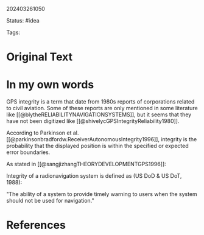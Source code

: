 202403261050

Status: #idea

Tags:

# Original Text

# In my own words

GPS integrity is a term that date from 1980s reports of corporations related to civil aviation. Some of these reports are only mentioned in some literature like [[@blytheRELIABILITYNAVIGATIONSYSTEMS]], but it seems that they have not been digitized like [[@shivelycGPSIntegrityReliability1980]].

According to Parkinson et al. [[@parkinsonbradfordw.ReceiverAutonomousIntegrity1996]], integrity is the probability that the displayed position is within the specified or expected error boundaries.

As stated in [[@sangjizhangTHEORYDEVELOPMENTGPS1996]]:

Integrity of a radionavigation system is defined as (US DoD & US DoT, 1988): 

"The ability of a system to provide timely warning to users when the system should not be used for navigation."


# References